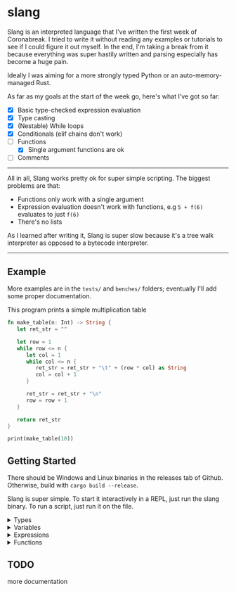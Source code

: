 # slang

Slang is an interpreted language that I've written the first week of Coronabreak. I tried to write it without reading any examples or tutorials to see if I could figure it out myself. In the end, I'm taking a break from it because everything was super hastily written and parsing especially has become a huge pain.

Ideally I was aiming for a more strongly typed Python or an auto-memory-managed Rust.

As far as my goals at the start of the week go, here's what I've got so far:

- [X] Basic type-checked expression evaluation
- [X] Type casting
- [X] (Nestable) While loops
- [X] Conditionals (elif chains don't work)
- [ ] Functions
  - [X] Single argument functions are ok
- [ ] Comments
  
___

All in all, Slang works pretty ok for super simple scripting. The biggest problems are that:

- Functions only work with a single argument
- Expression evaluation doesn't work with functions, e.g `5 + f(6)` evaluates to just `f(6)`
- There's no lists

As I learned after writing it, Slang is super slow because it's a tree walk interpreter as opposed to a bytecode interpreter.

___

## Example

More examples are in the `tests/` and `benches/` folders; eventually I'll add some proper documentation.

This program prints a simple multiplication table
```rust
fn make_table(n: Int) -> String {
   let ret_str = ""

   let row = 1
   while row <= n {
      let col = 1
      while col <= n {
         ret_str = ret_str + "\t" + (row * col) as String
         col = col + 1
      }

      ret_str = ret_str + "\n"
      row = row + 1
   }

   return ret_str
}

print(make_table(10))
```

## Getting Started
There should be Windows and Linux binaries in the releases tab of Github. Otherwise, build with `cargo build --release`.

Slang is super simple. To start it interactively in a REPL, just run the slang binary. To run a script, just run it on the file.

<details><summary>Types</summary>
<p>
  
- Int
- Float
- String
- Bool

</p>
</details> 

<details><summary>Variables</summary>
<p>
  
 Variable assignment:`let x = 5`
 
 The type is inferred, so here x is an Int. `let x = 5.0` would result in x being a Float, and `let x = "5.0"` would make a string.
 
 You can change a variable later without the `let`. E.g:
 ```rust
 let x = 5
 x = 12
 ```
 
 However, you need `let` if you want to change the variable's type:
 ```rust
 let x = 5
 x = 12
 let x = 53.2
 ```

</p>
</details>

<details><summary>Expressions</summary>
<p>

There are a few operators:
- Addition (`+`)
- Subtraction (`-`)
- Multiplication (`*`)
- Division (`/`)
- Exponentiation (`^`)
- Modulus (`%`)
- Casting (`as`)
- Comparison (`>`, `<`, `>=`, `<=`, `==`)
- Boolean operators: (and, or)

Order of operations should hold in this order, from first evaluated to last:
1. Casting
2. Comparison (Less, Greater, LessEqual, GreaterEqual, Equal) and modulus
3. Exponentiation
4. Multiplication, division
5. Addition, Subtraction
6. And, or

Some operations do not work on every type. Here are some expressions in the REPL
```rust
> print(12 + 5)
17
> print(12.3 + 5)
17.3
> print(22 / 5)
4
> print(22.0 / 5)
4.4
> print(22.5 as Int / 5)
4
```

An especially notable case is string concatenation:
```rust
> print("Hello " + 5)
thread 'main' panicked at 'illegal addition', src/expression_eval.rs:113:18

> print("Hello " + 5 as String)
Hello 5
```
</p>
</details>

<details><summary>Functions</summary>
<p>

Function definitions are exactly the same as in Rust, and similar to Python with typehints:
```rust
fn example(n: Int) -> Int
```
Each argument is in the format `$NAME : $TYPE` but I haven't actually added typechecking yet.
The `-> Int` denotes that this function returns an Int. Void functions don't need an arrow.

</p>
</details>

## TODO
more documentation
